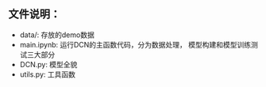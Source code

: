 ## 文件说明：

* data/:  存放的demo数据
* main.ipynb: 运行DCN的主函数代码，分为数据处理， 模型构建和模型训练测试三大部分
* DCN.py: 模型全貌
* utils.py: 工具函数

